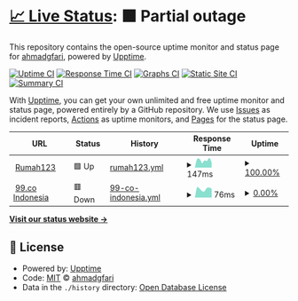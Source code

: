 # [📈 Live Status](https://demo.statuspages.ahmadgfari.com): <!--live status--> **🟧 Partial outage**

This repository contains the open-source uptime monitor and status page for [ahmadgfari](cv.ahmadgfari.com), powered by [Upptime](https://github.com/upptime/upptime).

[![Uptime CI](https://github.com/ahmadgfari/upptime/workflows/Uptime%20CI/badge.svg)](https://github.com/ahmadgfari/upptime/actions?query=workflow%3A%22Uptime+CI%22)
[![Response Time CI](https://github.com/ahmadgfari/upptime/workflows/Response%20Time%20CI/badge.svg)](https://github.com/ahmadgfari/upptime/actions?query=workflow%3A%22Response+Time+CI%22)
[![Graphs CI](https://github.com/ahmadgfari/upptime/workflows/Graphs%20CI/badge.svg)](https://github.com/ahmadgfari/upptime/actions?query=workflow%3A%22Graphs+CI%22)
[![Static Site CI](https://github.com/ahmadgfari/upptime/workflows/Static%20Site%20CI/badge.svg)](https://github.com/ahmadgfari/upptime/actions?query=workflow%3A%22Static+Site+CI%22)
[![Summary CI](https://github.com/ahmadgfari/upptime/workflows/Summary%20CI/badge.svg)](https://github.com/ahmadgfari/upptime/actions?query=workflow%3A%22Summary+CI%22)

With [Upptime](https://upptime.js.org), you can get your own unlimited and free uptime monitor and status page, powered entirely by a GitHub repository. We use [Issues](https://github.com/ahmadgfari/upptime/issues) as incident reports, [Actions](https://github.com/ahmadgfari/upptime/actions) as uptime monitors, and [Pages](https://demo.statuspages.ahmadgfari.com) for the status page.

<!--start: status pages-->
<!-- This summary is generated by Upptime (https://github.com/upptime/upptime) -->
<!-- Do not edit this manually, your changes will be overwritten -->
<!-- prettier-ignore -->
| URL | Status | History | Response Time | Uptime |
| --- | ------ | ------- | ------------- | ------ |
| <img alt="" src="https://icons.duckduckgo.com/ip3/www.rumah123.com.ico" height="13"> [Rumah123](https://www.rumah123.com) | 🟩 Up | [rumah123.yml](https://github.com/ahmadgfari/uptime/commits/HEAD/history/rumah123.yml) | <details><summary><img alt="Response time graph" src="./graphs/rumah123/response-time-week.png" height="20"> 147ms</summary><br><a href="https://demo.statuspages.ahmadgfari.com/history/rumah123"><img alt="Response time 1680" src="https://img.shields.io/endpoint?url=https%3A%2F%2Fraw.githubusercontent.com%2Fahmadgfari%2Fuptime%2FHEAD%2Fapi%2Frumah123%2Fresponse-time.json"></a><br><a href="https://demo.statuspages.ahmadgfari.com/history/rumah123"><img alt="24-hour response time 124" src="https://img.shields.io/endpoint?url=https%3A%2F%2Fraw.githubusercontent.com%2Fahmadgfari%2Fuptime%2FHEAD%2Fapi%2Frumah123%2Fresponse-time-day.json"></a><br><a href="https://demo.statuspages.ahmadgfari.com/history/rumah123"><img alt="7-day response time 147" src="https://img.shields.io/endpoint?url=https%3A%2F%2Fraw.githubusercontent.com%2Fahmadgfari%2Fuptime%2FHEAD%2Fapi%2Frumah123%2Fresponse-time-week.json"></a><br><a href="https://demo.statuspages.ahmadgfari.com/history/rumah123"><img alt="30-day response time 315" src="https://img.shields.io/endpoint?url=https%3A%2F%2Fraw.githubusercontent.com%2Fahmadgfari%2Fuptime%2FHEAD%2Fapi%2Frumah123%2Fresponse-time-month.json"></a><br><a href="https://demo.statuspages.ahmadgfari.com/history/rumah123"><img alt="1-year response time 1564" src="https://img.shields.io/endpoint?url=https%3A%2F%2Fraw.githubusercontent.com%2Fahmadgfari%2Fuptime%2FHEAD%2Fapi%2Frumah123%2Fresponse-time-year.json"></a></details> | <details><summary><a href="https://demo.statuspages.ahmadgfari.com/history/rumah123">100.00%</a></summary><a href="https://demo.statuspages.ahmadgfari.com/history/rumah123"><img alt="All-time uptime 99.90%" src="https://img.shields.io/endpoint?url=https%3A%2F%2Fraw.githubusercontent.com%2Fahmadgfari%2Fuptime%2FHEAD%2Fapi%2Frumah123%2Fuptime.json"></a><br><a href="https://demo.statuspages.ahmadgfari.com/history/rumah123"><img alt="24-hour uptime 100.00%" src="https://img.shields.io/endpoint?url=https%3A%2F%2Fraw.githubusercontent.com%2Fahmadgfari%2Fuptime%2FHEAD%2Fapi%2Frumah123%2Fuptime-day.json"></a><br><a href="https://demo.statuspages.ahmadgfari.com/history/rumah123"><img alt="7-day uptime 100.00%" src="https://img.shields.io/endpoint?url=https%3A%2F%2Fraw.githubusercontent.com%2Fahmadgfari%2Fuptime%2FHEAD%2Fapi%2Frumah123%2Fuptime-week.json"></a><br><a href="https://demo.statuspages.ahmadgfari.com/history/rumah123"><img alt="30-day uptime 99.95%" src="https://img.shields.io/endpoint?url=https%3A%2F%2Fraw.githubusercontent.com%2Fahmadgfari%2Fuptime%2FHEAD%2Fapi%2Frumah123%2Fuptime-month.json"></a><br><a href="https://demo.statuspages.ahmadgfari.com/history/rumah123"><img alt="1-year uptime 99.86%" src="https://img.shields.io/endpoint?url=https%3A%2F%2Fraw.githubusercontent.com%2Fahmadgfari%2Fuptime%2FHEAD%2Fapi%2Frumah123%2Fuptime-year.json"></a></details>
| <img alt="" src="https://icons.duckduckgo.com/ip3/www.99.co.ico" height="13"> [99.co Indonesia](https://www.99.co/id) | 🟥 Down | [99-co-indonesia.yml](https://github.com/ahmadgfari/uptime/commits/HEAD/history/99-co-indonesia.yml) | <details><summary><img alt="Response time graph" src="./graphs/99-co-indonesia/response-time-week.png" height="20"> 76ms</summary><br><a href="https://demo.statuspages.ahmadgfari.com/history/99-co-indonesia"><img alt="Response time 225" src="https://img.shields.io/endpoint?url=https%3A%2F%2Fraw.githubusercontent.com%2Fahmadgfari%2Fuptime%2FHEAD%2Fapi%2F99-co-indonesia%2Fresponse-time.json"></a><br><a href="https://demo.statuspages.ahmadgfari.com/history/99-co-indonesia"><img alt="24-hour response time 90" src="https://img.shields.io/endpoint?url=https%3A%2F%2Fraw.githubusercontent.com%2Fahmadgfari%2Fuptime%2FHEAD%2Fapi%2F99-co-indonesia%2Fresponse-time-day.json"></a><br><a href="https://demo.statuspages.ahmadgfari.com/history/99-co-indonesia"><img alt="7-day response time 76" src="https://img.shields.io/endpoint?url=https%3A%2F%2Fraw.githubusercontent.com%2Fahmadgfari%2Fuptime%2FHEAD%2Fapi%2F99-co-indonesia%2Fresponse-time-week.json"></a><br><a href="https://demo.statuspages.ahmadgfari.com/history/99-co-indonesia"><img alt="30-day response time 76" src="https://img.shields.io/endpoint?url=https%3A%2F%2Fraw.githubusercontent.com%2Fahmadgfari%2Fuptime%2FHEAD%2Fapi%2F99-co-indonesia%2Fresponse-time-month.json"></a><br><a href="https://demo.statuspages.ahmadgfari.com/history/99-co-indonesia"><img alt="1-year response time 130" src="https://img.shields.io/endpoint?url=https%3A%2F%2Fraw.githubusercontent.com%2Fahmadgfari%2Fuptime%2FHEAD%2Fapi%2F99-co-indonesia%2Fresponse-time-year.json"></a></details> | <details><summary><a href="https://demo.statuspages.ahmadgfari.com/history/99-co-indonesia">0.00%</a></summary><a href="https://demo.statuspages.ahmadgfari.com/history/99-co-indonesia"><img alt="All-time uptime 64.22%" src="https://img.shields.io/endpoint?url=https%3A%2F%2Fraw.githubusercontent.com%2Fahmadgfari%2Fuptime%2FHEAD%2Fapi%2F99-co-indonesia%2Fuptime.json"></a><br><a href="https://demo.statuspages.ahmadgfari.com/history/99-co-indonesia"><img alt="24-hour uptime 0.00%" src="https://img.shields.io/endpoint?url=https%3A%2F%2Fraw.githubusercontent.com%2Fahmadgfari%2Fuptime%2FHEAD%2Fapi%2F99-co-indonesia%2Fuptime-day.json"></a><br><a href="https://demo.statuspages.ahmadgfari.com/history/99-co-indonesia"><img alt="7-day uptime 0.00%" src="https://img.shields.io/endpoint?url=https%3A%2F%2Fraw.githubusercontent.com%2Fahmadgfari%2Fuptime%2FHEAD%2Fapi%2F99-co-indonesia%2Fuptime-week.json"></a><br><a href="https://demo.statuspages.ahmadgfari.com/history/99-co-indonesia"><img alt="30-day uptime 0.00%" src="https://img.shields.io/endpoint?url=https%3A%2F%2Fraw.githubusercontent.com%2Fahmadgfari%2Fuptime%2FHEAD%2Fapi%2F99-co-indonesia%2Fuptime-month.json"></a><br><a href="https://demo.statuspages.ahmadgfari.com/history/99-co-indonesia"><img alt="1-year uptime 0.00%" src="https://img.shields.io/endpoint?url=https%3A%2F%2Fraw.githubusercontent.com%2Fahmadgfari%2Fuptime%2FHEAD%2Fapi%2F99-co-indonesia%2Fuptime-year.json"></a></details>

<!--end: status pages-->

[**Visit our status website →**](https://demo.statuspages.ahmadgfari.com)

## 📄 License

- Powered by: [Upptime](https://github.com/upptime/upptime)
- Code: [MIT](./LICENSE) © [ahmadgfari](cv.ahmadgfari.com)
- Data in the `./history` directory: [Open Database License](https://opendatacommons.org/licenses/odbl/1-0/)
